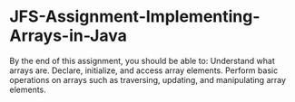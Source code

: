 # JFS-Assignment-Implementing-Arrays-in-Java
By the end of this assignment, you should be able to:  Understand what arrays are. Declare, initialize, and access array elements. Perform basic operations on arrays such as traversing, updating, and manipulating array elements.

